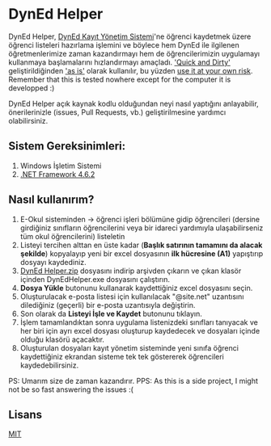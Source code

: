 # DynEd Helper
DynEd Helper, [DynEd Kayıt Yönetim Sistemi](http://dynedkayityonetimisistemi.meb.gov.tr)'ne öğrenci kaydetmek üzere öğrenci listeleri hazırlama işlemini ve böylece hem DynEd ile ilgilenen öğretmenlerimize zaman kazandırmayı hem de  öğrencilerimizin uygulamayı kullanmaya başlamalarını hızlandırmayı amaçladı. ['Quick and Dirty'](https://dictionary.cambridge.org/tr/s%C3%B6zl%C3%BCk/ingilizce/quick-and-dirty) geliştirildiğinden ['as is'](https://dictionary.cambridge.org/tr/s%C3%B6zl%C3%BCk/ingilizce/as-is) olarak kullanılır, bu yüzden [use it at your own risk](https://www.ldoceonline.com/dictionary/at-your-own-risk). Remember that this is tested nowhere except for the computer it is developped :)

DynEd Helper açık kaynak kodlu olduğundan neyi nasıl yaptığını anlayabilir, önerilerinizle (issues, Pull Requests, vb.) geliştirilmesine yardımcı olabilirsiniz.

## Sistem Gereksinimleri:
1. Windows İşletim Sistemi
2. [.NET Framework 4.6.2](https://www.microsoft.com/net/download/dotnet-framework-runtime/net462)

## Nasıl kullanırım?
1. E-Okul sisteminden -> öğrenci işleri bölümüne gidip öğrencileri (dersine girdiğiniz sınıfların öğrencilerini veya bir idareci yardımıyla ulaşabilirseniz tüm okul öğrencilerini) listeletin
2. Listeyi tercihen alttan en üste kadar (**Başlık satırının tamamını da alacak şekilde**) kopyalayıp yeni bir excel dosyasının **ilk hücresine (A1)** yapıştırıp dosyayı kaydediniz.
3. [DynEd Helper.zip](https://github.com/kayagultekin/DynEdHelper.Desktop/raw/master/DynEd%20Helper.zip) dosyasını indirip arşivden çıkarın ve çıkan klasör içinden DynEdHelper.exe dosyasını çalıştırın.
4. **Dosya Yükle** butonunu kullanarak kaydettiğiniz excel dosyasını seçin.
5. Oluşturulacak e-posta listesi için kullanılacak "@site.net" uzantısını dilediğiniz (geçerli) bir e-posta uzantısıyla değiştirin.
6. Son olarak da **Listeyi İşle ve Kaydet** butonunu tıklayın.
7. İşlem tamamlandıktan sonra uygulama listenizdeki sınıfları tanıyacak ve her biri için ayrı excel dosyası oluşturup kaydedecek ve dosyaları içinde olduğu klasörü açacaktır.
8. Oluşturulan dosyaları kayıt yönetim sisteminde  yeni sınıfa öğrenci kaydettiğiniz ekrandan sisteme tek tek göstererek öğrencileri kaydedebilirsiniz.

PS: Umarım size de zaman kazandırır.
PPS: As this is a side project, I might not be so fast answering the issues :(

## Lisans
[MIT](https://github.com/kayagultekin/DynEdHelper.Desktop/blob/master/LICENSE)
